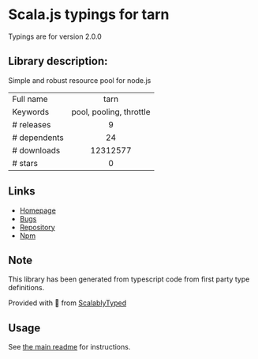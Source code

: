 
# Scala.js typings for tarn

Typings are for version 2.0.0

## Library description:
Simple and robust resource pool for node.js

|                    |                 |
| ------------------ | :-------------: |
| Full name          | tarn |
| Keywords           | pool, pooling, throttle |
| # releases         | 9 |
| # dependents       | 24 |
| # downloads        | 12312577 |
| # stars            | 0 |

## Links
- [Homepage](https://github.com/vincit/tarn.js#readme)
- [Bugs](https://github.com/vincit/tarn.js/issues)
- [Repository](https://github.com/vincit/tarn.js)
- [Npm](https://www.npmjs.com/package/tarn)
    


## Note
This library has been generated from typescript code from first party type definitions.

Provided with :purple_heart: from [ScalablyTyped](https://github.com/oyvindberg/ScalablyTyped)

## Usage
See [the main readme](../../readme.md) for instructions.



